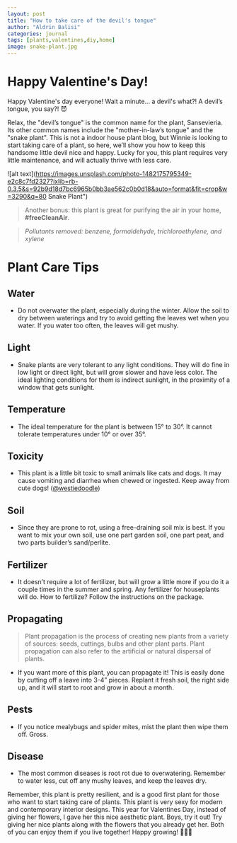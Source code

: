 ```yaml
---
layout: post
title: "How to take care of the devil's tongue"
author: "Aldrin Balisi"
categories: journal
tags: [plants,valentines,diy,home]
image: snake-plant.jpg
---
```


# Happy Valentine's Day!

Happy Valentine's day everyone! Wait a minute... a devil's what?! A devil’s tongue, you say?! 😈

Relax, the "devil’s tongue" is the common name for the plant, Sansevieria. Its other common names include the "mother-in-law’s tongue" and the "snake plant". This is not a indoor house plant blog, but Winnie is looking to start taking care of a plant, so here, we’ll show you how to keep this handsome little devil nice and happy. Lucky for you, this plant requires very little maintenance, and will actually thrive with less care.

![alt text](https://images.unsplash.com/photo-1482175795349-e2c8c7fd2327?ixlib=rb-0.3.5&s=92b9d18d7bc6965b0bb3ae562c0b0d18&auto=format&fit=crop&w=3290&q=80 Snake Plant")

> Another bonus: this plant is great for purifying the air in your home, **#freeCleanAir**.

> *Pollutants removed: benzene, formaldehyde, trichloroethylene, and xylene*

# Plant Care Tips

## Water

- Do not overwater the plant, especially during the winter. Allow the soil to dry between waterings and try to avoid getting the leaves wet when you water. If you water too often, the leaves will get mushy.

## Light

- Snake plants are very tolerant to any light conditions. They will do fine in low light or direct light, but will grow slower and have less color. The ideal lighting conditions for them is indirect sunlight, in the proximity of a window that gets sunlight.

## Temperature

- The ideal temperature for the plant is between 15° to 30°. It cannot tolerate temperatures under 10° or over 35°.

## Toxicity

- This plant is a little bit toxic to small animals like cats and dogs. It may cause vomiting and diarrhea when chewed or ingested. Keep away from cute dogs! ([@westiedoodle](https://www.instagram.com/westiedoodle/))

## Soil

- Since they are prone to rot, using a free-draining soil mix is best. If you want to mix your own soil, use one part garden soil, one part peat, and two parts builder’s sand/perlite.

## Fertilizer

- It doesn’t require a lot of fertilizer, but will grow a little more if you do it a couple times in the summer and spring. Any fertilizer for houseplants will do. How to fertilize? Follow the instructions on the package.

## Propagating

> Plant propagation is the process of creating new plants from a variety of sources: seeds, cuttings, bulbs and other plant parts. Plant propagation can also refer to the artificial or natural dispersal of plants.

- If you want more of this plant, you can propagate it! This is easily done by cutting off a leave into 3-4” pieces. Replant it fresh soil, the right side up, and it will start to root and grow in about a month.

## Pests

- If you notice mealybugs and spider mites, mist the plant then wipe them off. Gross.

## Disease

- The most common diseases is root rot due to overwatering. Remember to water less, cut off any mushy leaves, and keep the leaves dry.

Remember, this plant is pretty resilient, and is a good first plant for those who want to start taking care of plants. This plant is very sexy for modern and contemporary interior designs. This year for Valentines Day, instead of giving her flowers, I gave her this nice aesthetic plant. Boys, try it out! Try giving her nice plants along with the flowers that you already get her. Both of you can enjoy them if you live together! Happy growing! 🌱🌿🌴
